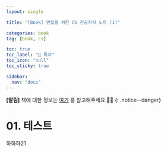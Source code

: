 ```yaml
---
layout: single

title: "[Book] 면접을 위한 CS 전공지식 노트 (1)"

categories: book
tag: [book, cs]

toc: true
toc_label: "📕 목차"
toc_icon: "null"
toc_sticky: true

sidebar:
  nav: "docs"
---
```


**[알림]** 책에 대한 정보는 [여기](https://www.aladin.co.kr/shop/wproduct.aspx?ItemId=292815727) 를 참고해주세요.🚀🚀
{: .notice--danger}

# 01. 테스트

하하하21

